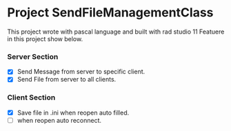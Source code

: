 # Project SendFileManagementClass

This project wrote with pascal language and built with rad studio 11
Featuere in this project show below.
### Server Section
- [x] Send Message from server to specific client.
- [x] Send File from server to all clients.

### Client Section
- [x] Save file in .ini when reopen auto filled.
- [ ] when reopen auto reconnect. 
